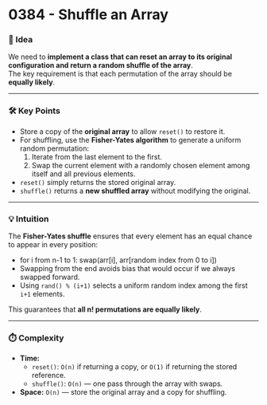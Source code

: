 # 0384 - Shuffle an Array

### 🧠 Idea
We need to **implement a class that can reset an array to its original configuration and return a random shuffle of the array**.  
The key requirement is that each permutation of the array should be **equally likely**.  

---

### 🛠️ Key Points
- Store a copy of the **original array** to allow `reset()` to restore it.  
- For shuffling, use the **Fisher-Yates algorithm** to generate a uniform random permutation:  
  1. Iterate from the last element to the first.  
  2. Swap the current element with a randomly chosen element among itself and all previous elements.  
- `reset()` simply returns the stored original array.  
- `shuffle()` returns a **new shuffled array** without modifying the original.

---

### 💡 Intuition
The **Fisher-Yates shuffle** ensures that every element has an equal chance to appear in every position:  
- for i from n-1 to 1: swap(arr[i], arr[random index from 0 to i])
- Swapping from the end avoids bias that would occur if we always swapped forward.  
- Using `rand() % (i+1)` selects a uniform random index among the first `i+1` elements.  

This guarantees that **all n! permutations are equally likely**.

---

### ⏱️ Complexity
- **Time:**  
  - `reset()`: `O(n)` if returning a copy, or `O(1)` if returning the stored reference.  
  - `shuffle()`: `O(n)` — one pass through the array with swaps.  
- **Space:** `O(n)` — store the original array and a copy for shuffling.
